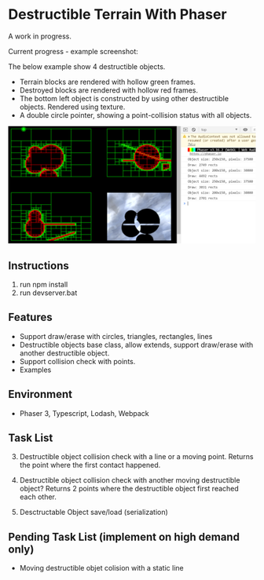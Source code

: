 # Destructible Terrain With Phaser

A work in progress.

Current progress - example screenshot:

The below example show 4 destructible objects.
* Terrain blocks are rendered with hollow green frames.
* Destroyed blocks are rendered with hollow red frames.
* The bottom left object is constructed by using other destructible objects. Rendered using texture.
* A double circle pointer, showing a point-collision status with all objects.

![Example](/assets/spec/2019-02-23.12-42-48.png "Example")

## Instructions
1. run npm install
2. run devserver.bat

## Features
* Support draw/erase with circles, triangles, rectangles, lines
* Destructible objects base class, allow extends, support draw/erase with another destructible object.
* Support collision check with points.
* Examples

## Environment
* Phaser 3, Typescript, Lodash, Webpack

## Task List

3. Destructible object collision check with a line or a moving point. Returns the point where the first contact happened.

4. Destructible object collision check with another moving destructible object? Returns 2 points where the destructible object first reached each other.

6. Desctructable Object save/load (serialization)

## Pending Task List (implement on high demand only)
* Moving destructible objet colision with a static line